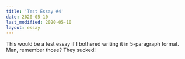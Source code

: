 ```yaml
---
title: 'Test Essay #4'
date: 2020-05-10
last_modified: 2020-05-10
layout: essay
---
```

This would be a test essay if I bothered writing it in 5-paragraph format. Man, remember those? They sucked!
